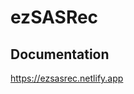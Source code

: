 # **ezSASRec**

## Documentation
https://ezsasrec.netlify.app
<!-- 
## Introduction
This repository contains tools to train, evaluate and save SASRec model.
- - - 
Original codes and architectures are from 
  - https://github.com/kang205/SASRec
  - https://github.com/microsoft/recommenders/tree/main/recommenders/models/sasrec

## References
1. [Self-Attentive Sequential Recommendation](https://arxiv.org/pdf/1808.09781.pdf)
2. [A Case Study on Sampling Strategies for Evaluating Neural Sequential Item Recommendation Models](https://www.informatik.uni-wuerzburg.de/datascience/staff/dallmann/?tx_extbibsonomycsl_publicationlist%5Baction%5D=download&tx_extbibsonomycsl_publicationlist%5Bcontroller%5D=Document&tx_extbibsonomycsl_publicationlist%5BfileName%5D=main.pdf&tx_extbibsonomycsl_publicationlist%5BintraHash%5D=23f589b27e22018936753bb64b33971d&tx_extbibsonomycsl_publicationlist%5BuserName%5D=dallmann&cHash=dd7c54126f6c20972a502e9cc223cec2)

## Quick Start
### a. sas_evaluate

- added parameters
  - target_user_n=1000 : 
  - target_item_n=-1: metric 산출 시 target label(마지막 interaction) 외에 추가할 neg_candidate의 수 | -1일 경우 target label 및 해당 user의 train,valid에 활용된 아이템 제외한 모든 아이템을 neg_candidate에 포함
  - rank_threshold=10 : NDCG@k 및 HR@k metrics의 k 값
  - is_val : True -> validation score 계산 || False -> test score 계산
  </br>
- usage

  ```python
  sas_evaluate(test_model,data, target_user_n=1000, target_item_n=-1,rank_threshold=5)
  ```
### b. sas_train
- added parameters
  - target_user_n=1000 : for sas_evaluate
  - target_item_n=-1: for sas_evaluate
  - auto_save : 학습 시, best HR@10 score 모델을 자동으로 저장할지 여부 ([save_sasrec_model source code](custom_SASRec/custom_util.py))
  - path : 저장 경로
  - exp_name : 실험 이름 (저장 시 suffix)
  </br>
  
- usage

  ```python
  sas_train(test_model,data,sampler,num_epochs=num_epochs, batch_size=batch_size, learning_rate=lr, val_epoch=5, target_user_n=10000, target_item_n=-1)
  ```
### c. sas_get_prediction
- user에 대한 상위 n개 추천 아이템 산출
- parameters
  - model_ : SASRec model
  - dataset : SASRecDATASET
  - user_map_dict : {original : EncodedLabel} 형태의 dict
  - user_id_list : 추천을 받고자 하는 user id의 list
  - target_item_n : 추천 후보 수 
    - randomly sampled
    - 전체 후보 -> target_item_n = -1
  - top_n : 추천 item 수 (상위 n개)
  - exclude_purchased : 해당 user가 이미 구매한 item을 추천 후보에서 제외할지 여부
  - is_test : 각 user의 sequence에서 마지막 1개 item(test target)을 제외한 sequence를 기반으로 추천할지 여부.
- return
  ```
  {user_id : [(encoded_item_id, pred_score) ...]}
  ```
    </br>
  
- usage

  ```python
  pred = sas_get_prediction(loaded_model,data,user_map,user_id_list,is_test=True)
  ```
### d. sas_predict
- added parameters
  - neg_cand_n: test target 외에 추가된 neg_candidates의 수.
    -  행렬 연산이 끝난 뒤에 output(test_logits)을 reshape할 때 필요함
    - 학습 및 평가 시에는 sas_evaluate 함수에서 자동으로 값을 전달
    - 최종 배포 시에는 ```neg_cand_n=0```으로 지정

## 2. custom_util
save and load SASRec model
### a. save_sasrec_model
- 학습이 완료된 SASRec 객체의 weight와 args를 각각 파일로 저장함.
</br>
- usage

  ```python
  save_sasrec_model(test_model, path, exp_name='save_test')
  ```
  </br>

- parameters
  - model: SASRec 객체
  - path: 저장할 경로 (저장 시 path 아래에 exp_name의 폴더 생성)
  - exp_name: 실험(모델) 이름을 suffix로 추가
- outputs
  - {exp_name}_weights : 학습된 모델의 weights들을 담은 파일
  - {exp_name}_train_log.txt : model의 parameter와 update log 확인 가능
  - {exp_name}_model_args : SASRec 모델의 parameter dict를 담은 binary 파일

### b. load_sasrec_model
- save_sasrec_model로 저장한 SASRec 객체의 weight와 args 파일을 불러와서 SASRec 객체 생성
</br>
- usage

  ```python
  loaded_model = load_sasrec_model(path, exp_name='save_test')
  ```

- parameters
  - path: 파일**들**이 저장된 경로
  - exp_name: 실험(모델) 이름
    - save 시 지정한 suffix -->